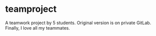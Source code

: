 # teamproject
A teamwork project by 5 students.
Original version is on private GitLab.
Finally, I love all my teammates.
